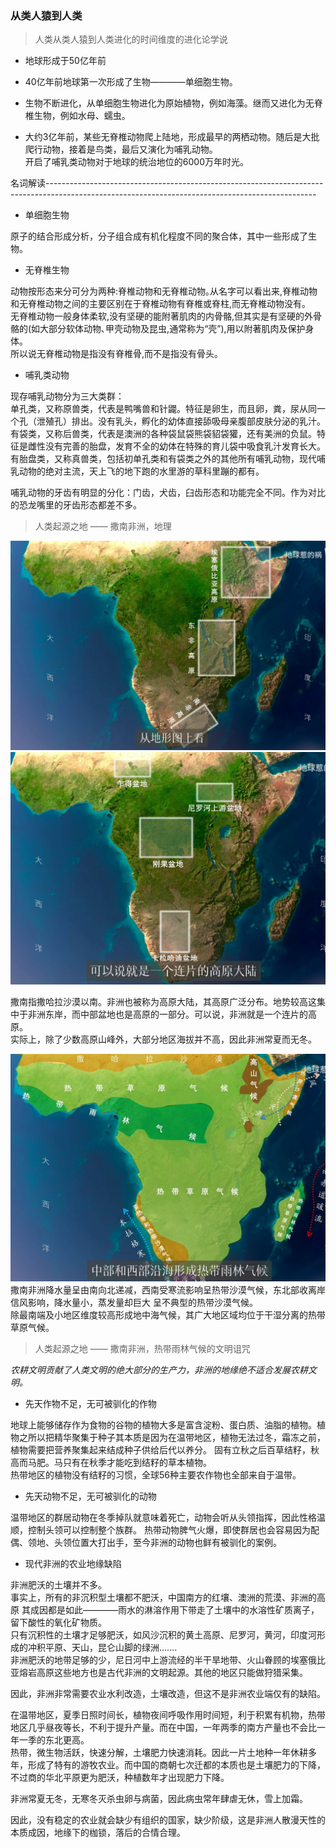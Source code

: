 


### 从类人猿到人类   



> 人类从类人猿到人类进化的时间维度的进化论学说   


* 地球形成于50亿年前   

* 40亿年前地球第一次形成了生物————单细胞生物。     

* 生物不断进化，从单细胞生物进化为原始植物，例如海藻。继而又进化为无脊椎生物，例如水母、蠕虫。   

* 大约3亿年前，某些无脊椎动物爬上陆地，形成最早的两栖动物。随后是大批爬行动物，接着是鸟类，最后又演化为哺乳动物。   
开启了哺乳类动物对于地球的统治地位的6000万年时光。    



名词解读-------------------------------------------------------------------------------------------------------------------------------------------------    

* 单细胞生物  

原子的结合形成分析，分子组合成有机化程度不同的聚合体，其中一些形成了生物。  

* 无脊椎生物      

动物按形态来分可分为两种:脊椎动物和无脊椎动物｡从名字可以看出来,脊椎动物和无脊椎动物之间的主要区别在于脊椎动物有脊椎或脊柱,而无脊椎动物没有｡   
无脊椎动物一般身体柔软,没有坚硬的能附著肌肉的内骨骼,但其实是有坚硬的外骨骼的(如大部分软体动物､甲壳动物及昆虫,通常称为“壳”),用以附著肌肉及保护身体｡    
所以说无脊椎动物是指没有脊椎骨,而不是指没有骨头｡     


* 哺乳类动物   

现存哺乳动物分为三大类群：  
单孔类，又称原兽类，代表是鸭嘴兽和针鼹。特征是卵生，而且卵，粪，尿从同一个孔（泄殖孔）排出。没有乳头，孵化的幼体直接舔吸母亲腹部皮肤分泌的乳汁。   
有袋类，又称后兽类，代表是澳洲的各种袋鼠袋熊袋貂袋獾，还有美洲的负鼠。特征是雌性没有完善的胎盘，发育不全的幼体在特殊的育儿袋中吸食乳汁发育长大。   
有胎盘类，又称真兽类，包括初单孔类和有袋类之外的其他所有哺乳动物，现代哺乳动物的绝对主流，天上飞的地下跑的水里游的草科里蹦的都有。      

哺乳动物的牙齿有明显的分化：门齿，犬齿，臼齿形态和功能完全不同。作为对比的恐龙嘴里的牙齿形态都差不多。   





> 人类起源之地 —— 撒南非洲，地理         

![非洲地缘](./img/01_1.png)   
![非洲地缘](./img/01_2.png)   


撒南指撒哈拉沙漠以南。非洲也被称为高原大陆，其高原广泛分布。地势较高这集中于非洲东岸，而中部盆地也是高原的一部分。可以说，非洲就是一个连片的高原。    
实际上，除了少数高原山峰外，大部分地区海拔并不高，因此非洲常夏而无冬。       

![非洲地缘_气候](./img/01_3.png)       
撒南非洲降水量呈由南向北递减，西南受寒流影响呈热带沙漠气候，东北部收离岸信风影响，降水量小，蒸发量却巨大 呈不典型的热带沙漠气候。   
除最南端及小地区维度较高形成地中海气候，其广大地区域均位于干湿分离的热带草原气候。    

 

> 人类起源之地 —— 撒南非洲，热带雨林气候的文明诅咒     

*农耕文明贡献了人类文明的绝大部分的生产力，非洲的地缘绝不适合发展农耕文明。*   

* 先天作物不足，无可被驯化的作物      
 
地球上能够储存作为食物的谷物的植物大多是富含淀粉、蛋白质、油脂的植物。植物之所以把精华聚集于种子其本质是因为在温带地区，植物无法过冬，霜冻之前，植物需要把营养聚集起来结成种子供给后代以养分。  固有立秋之后百草结籽，秋高而马肥。马只有在秋季才能吃到结籽的草本植物。   
热带地区的植物没有结籽的习惯，全球56种主要农作物也全部来自于温带。    


* 先天动物不足，无可被驯化的动物    

温带地区的群居动物在冬季掉队就意味着死亡，动物会听从头领指挥，因此性格温顺，控制头领可以控制整个族群。 热带动物脾气火爆，即使群居也会容易因为配偶、领地、头领位置大打出手，至今非洲的动物也鲜有被驯化的案例。    


* 现代非洲的农业地缘缺陷   

非洲肥沃的土壤并不多。   
事实上，所有的非沉积型土壤都不肥沃，中国南方的红壤、澳洲的荒漠、非洲的高原 其成因都是如此————雨水的淋溶作用下带走了土壤中的水溶性矿质离子，留下酸性的氧化矿物质。     
只有沉积性的土壤才足够肥沃，如风沙沉积的黄土高原、尼罗河，黄河，印度河形成的冲积平原、天山，昆仑山脚的绿洲.......    
非洲肥沃的地带足够的少，尼日河中上游流经的半干旱地带、火山眷顾的埃塞俄比亚熔岩高原这些地方也是古代非洲的文明起源。其他的地区只能做狩猎采集。     

因此，非洲非常需要农业水利改造，土壤改造，但这不是非洲农业端仅有的缺陷。   

在温带地区，夏季日照时间长，植物夜间呼吸作用时间短，利于积累有机物，热带地区几乎昼夜等长，不利于提升产量。而在中国，一年两季的南方产量也不会比一年一季的东北更高。   
热带，微生物活跃，快速分解，土壤肥力快速消耗。因此一片土地种一年休耕多年，形成了特有的游牧农业。而中国的商朝七次迁都的本质也是土壤肥力的下降，不过商的华北平原更为肥沃，种植数年才出现肥力下降。    

非洲常夏无冬，无寒冬灭杀虫卵与病菌，因此病虫常年肆虐无休，雪上加霜。   

因此，没有稳定的农业就会缺少有组织的国家，缺少阶级，这是非洲人散漫天性的本质成因，地缘下的枷锁，落后的合情合理。   













